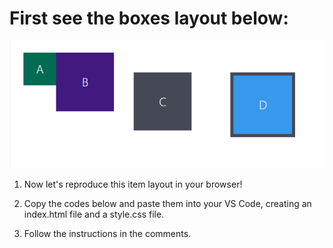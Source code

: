 # First see the boxes layout below:

![layout box](box-layout-image.webp)

1. Now let's reproduce this item layout in your browser!

2. Copy the codes below and paste them into your VS Code, creating an index.html file and a style.css file.

3. Follow the instructions in the comments.